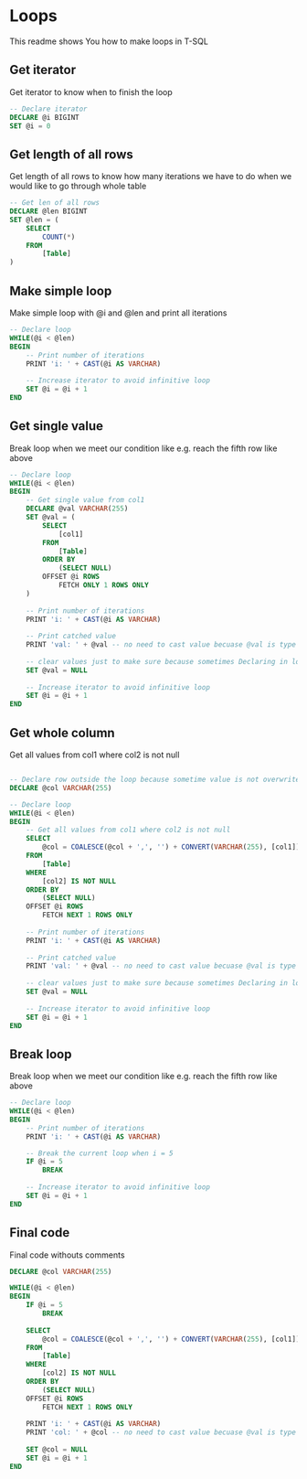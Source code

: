 # Loops

This readme shows You how to make loops in T-SQL

## Get iterator

Get iterator to know when to finish the loop

```sql
-- Declare iterator
DECLARE @i BIGINT
SET @i = 0
```

## Get length of all rows

Get length of all rows to know how many iterations we have to do when we would like to go through whole table

```sql
-- Get len of all rows
DECLARE @len BIGINT
SET @len = (
    SELECT
        COUNT(*)
    FROM
        [Table]
)
```

## Make simple loop

Make simple loop with @i and @len and print all iterations

```sql
-- Declare loop
WHILE(@i < @len)
BEGIN
    -- Print number of iterations
    PRINT 'i: ' + CAST(@i AS VARCHAR)
    
    -- Increase iterator to avoid infinitive loop
    SET @i = @i + 1
END
```

## Get single value

Break loop when we meet our condition like e.g. reach the fifth row like above

```sql
-- Declare loop
WHILE(@i < @len)
BEGIN
    -- Get single value from col1
    DECLARE @val VARCHAR(255)
    SET @val = (
        SELECT
            [col1]
        FROM
            [Table]
        ORDER BY
            (SELECT NULL)
        OFFSET @i ROWS
            FETCH ONLY 1 ROWS ONLY
    )
    
    -- Print number of iterations
    PRINT 'i: ' + CAST(@i AS VARCHAR) 
    
    -- Print catched value
    PRINT 'val: ' + @val -- no need to cast value becuase @val is type of VARCHAR(255) so there is no problem with concatenate 
 
    -- clear values just to make sure because sometimes Declaring in loop scope doesn't overwrite @val value 
    SET @val = NULL
 
    -- Increase iterator to avoid infinitive loop
    SET @i = @i + 1
END
```

## Get whole column

Get all values from col1 where col2 is not null

```sql

-- Declare row outside the loop because sometime value is not overwrite in loop scope and we have to clean it manually
DECLARE @col VARCHAR(255)

-- Declare loop
WHILE(@i < @len)
BEGIN
    -- Get all values from col1 where col2 is not null
    SELECT 
        @col = COALESCE(@col + ',', '') + CONVERT(VARCHAR(255), [col1])
    FROM
        [Table]
    WHERE
        [col2] IS NOT NULL
    ORDER BY
        (SELECT NULL)
    OFFSET @i ROWS
        FETCH NEXT 1 ROWS ONLY
    
    -- Print number of iterations
    PRINT 'i: ' + CAST(@i AS VARCHAR) 
    
    -- Print catched value
    PRINT 'val: ' + @val -- no need to cast value becuase @val is type of VARCHAR(255) so there is no problem with concatenate 
 
    -- clear values just to make sure because sometimes Declaring in loop scope doesn't overwrite @val value 
    SET @val = NULL
 
    -- Increase iterator to avoid infinitive loop
    SET @i = @i + 1
END
```

## Break loop

Break loop when we meet our condition like e.g. reach the fifth row like above

```sql
-- Declare loop
WHILE(@i < @len)
BEGIN
    -- Print number of iterations
    PRINT 'i: ' + CAST(@i AS VARCHAR) 

    -- Break the current loop when i = 5
    IF @i = 5
        BREAK 
 
    -- Increase iterator to avoid infinitive loop
    SET @i = @i + 1
END
```

## Final code

Final code withouts comments

```sql
DECLARE @col VARCHAR(255)

WHILE(@i < @len)
BEGIN
    IF @i = 5
        BREAK 
    
    SELECT 
        @col = COALESCE(@col + ',', '') + CONVERT(VARCHAR(255), [col1])
    FROM
        [Table]
    WHERE
        [col2] IS NOT NULL
    ORDER BY
        (SELECT NULL)
    OFFSET @i ROWS
        FETCH NEXT 1 ROWS ONLY
    
    PRINT 'i: ' + CAST(@i AS VARCHAR) 
    PRINT 'col: ' + @col -- no need to cast value becuase @val is type of VARCHAR(255) so there is no problem with concatenate 
 
    SET @col = NULL
    SET @i = @i + 1
END
```
